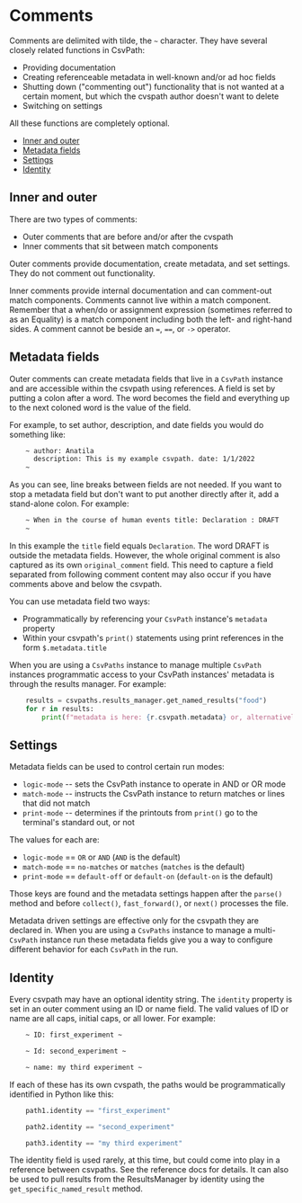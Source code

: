 
# Comments

Comments are delimited with tilde, the `~` character. They have several closely related functions in CsvPath:
- Providing documentation
- Creating referenceable metadata in well-known and/or ad hoc fields
- Shutting down ("commenting out") functionality that is not wanted at a certain moment, but which the cvspath author doesn't want to delete
- Switching on settings

All these functions are completely optional.

- [Inner and outer](#inner)
- [Metadata fields](#metadata)
- [Settings](#settings)
- [Identity](#identity)

<a name="inner"></a>
## Inner and outer

There are two types of comments:
- Outer comments that are before and/or after the cvspath
- Inner comments that sit between match components

Outer comments provide documentation, create metadata, and set settings. They do not comment out functionality.

Inner comments provide internal documentation and can comment-out match components. Comments cannot live within a match component. Remember that a when/do or assignment expression (sometimes referred to as an Equality) is a match component including both the left- and right-hand sides. A comment cannot be beside an `=`, `==`, or `->` operator.

<a name="metadata"></a>
## Metadata fields

Outer comments can create metadata fields that live in a `CsvPath` instance and are accessible within the csvpath using references. A field is set by putting a colon after a word. The word becomes the field and everything up to the next coloned word is the value of the field.

For example, to set author, description, and date fields you would do something like:

```bash
    ~ author: Anatila
      description: This is my example csvpath. date: 1/1/2022
    ~
```

As you can see, line breaks between fields are not needed. If you want to stop a metadata field but don't want to put another directly after it, add a stand-alone colon. For example:

```bash
    ~ When in the course of human events title: Declaration : DRAFT
    ~
```

In this example the `title` field equals `Declaration`. The word DRAFT is outside the metadata fields. However, the whole original comment is also captured as its own `original_comment` field. This need to capture a field separated from following comment content may also occur if you have comments above and below the csvpath.

You can use metadata field two ways:
- Programmatically by referencing your `CsvPath` instance's `metadata` property
- Within your csvpath's `print()` statements using print references in the form `$.metadata.title`

When you are using a `CsvPaths` instance to manage multiple `CsvPath` instances programmatic access to your CsvPath instances' metadata is through the results manager. For example:

```python
    results = csvpaths.results_manager.get_named_results("food")
    for r in results:
        print(f"metadata is here: {r.csvpath.metadata} or, alternatively, here: {r.metadata}")
```

<a name="settings"></a>
## Settings

Metadata fields can be used to control certain run modes:
- `logic-mode` -- sets the CsvPath instance to operate in AND or OR mode
- `match-mode` -- instructs the CsvPath instance to return matches or lines that did not match
- `print-mode` -- determines if the printouts from `print()` go to the terminal's standard out, or not

The values for each are:

- `logic-mode` == `OR` or `AND` (`AND` is the default)
- `match-mode` == `no-matches` or `matches` (`matches` is the default)
- `print-mode` == `default-off` or `default-on` (`default-on` is the default)

Those keys are found and the metadata settings happen after the `parse()` method and before `collect()`, `fast_forward()`, or `next()` processes the file.

Metadata driven settings are effective only for the csvpath they are declared in. When you are using a `CsvPaths` instance to manage a multi-`CsvPath` instance run these metadata fields give you a way to configure different behavior for each `CsvPath` in the run.

<a name="identity"></a>
## Identity

Every csvpath may have an optional identity string. The `identity` property is set in an outer comment using an ID or name field. The valid values of ID or name are all caps, initial caps, or all lower. For example:

```bash
    ~ ID: first_experiment ~
```

```bash
    ~ Id: second_experiment ~
```

```bash
    ~ name: my third experiment ~
```

If each of these has its own cvspath, the paths would be programmatically identified in Python like this:

```python
    path1.identity == "first_experiment"
```

```python
    path2.identity == "second_experiment"
```

```python
    path3.identity == "my third experiment"
```

The identity field is used rarely, at this time, but could come into play in a reference between csvpaths. See the reference docs for details. It can also be used to pull results from the ResultsManager by identity using the `get_specific_named_result` method.




